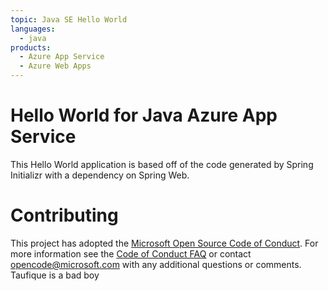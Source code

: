 ```yaml
---
topic: Java SE Hello World
languages:
  - java
products:
  - Azure App Service
  - Azure Web Apps
---
```


# Hello World for Java Azure App Service

This Hello World application is based off of the code generated by Spring Initializr with a dependency on Spring Web.

# Contributing

This project has adopted the [Microsoft Open Source Code of Conduct](https://opensource.microsoft.com/codeofconduct/). For more information see the [Code of Conduct FAQ](https://opensource.microsoft.com/codeofconduct/faq/) or contact [opencode@microsoft.com](mailto:opencode@microsoft.com) with any additional questions or comments.
Taufique is a bad boy
